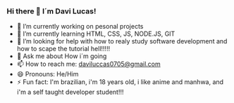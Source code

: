 ### Hi there 👋 I´m Davi Lucas!

- 🔭 I’m currently working on pesonal projects
- 🌱 I’m currently learning HTML, CSS, JS, NODE.JS, GIT
- 🤔 I’m looking for help with how to realy study software development and how to scape the tutorial hell!!!!!
- 💬 Ask me about How i´m going
- 📫 How to reach me: daviluccas0705@gmail.com
- 😄 Pronouns: He/Him
- ⚡ Fun fact: I'm brazilian, i'm 18 years old, i like anime and manhwa, and i'm a self taught developer student!!!

